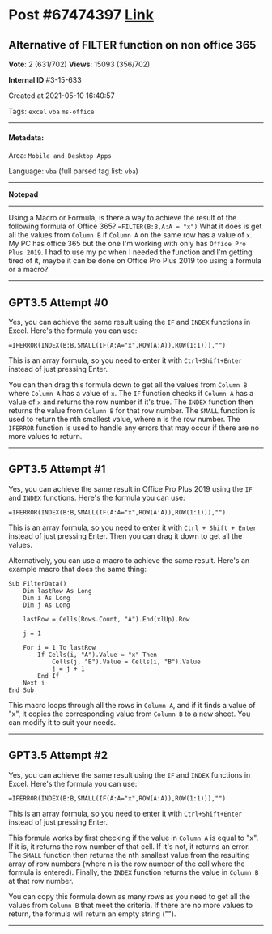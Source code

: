 
# Post \#67474397 [Link](https://stackoverflow.com/questions/67474397/)

## Alternative of FILTER function on non office 365

**Vote**: 2 (631/702) **Views**: 15093 (356/702) 

**Internal ID** \#3-15-633

Created at 2021-05-10 16:40:57

Tags: `excel` `vba` `ms-office`

----------

#### Metadata:

Area: `Mobile and Desktop Apps`

Language: `vba` (full parsed tag list: `vba`)

----------

**Notepad**


----------

Using a Macro or Formula, is there a way to achieve the result of the following formula of Office 365?
`=FILTER(B:B,A:A = "x")`
What it does is get all the values from `Column B` if `Column A` on the same row has a value of `x`.
My PC has office 365 but the one I'm working with only has `Office Pro Plus 2019`. I had to use my pc when I needed the function and I'm getting tired of it, maybe it can be done on Office Pro Plus 2019 too using a formula or a macro?


----------
        
## GPT3.5 Attempt \#0

Yes, you can achieve the same result using the `IF` and `INDEX` functions in Excel. Here's the formula you can use:

`=IFERROR(INDEX(B:B,SMALL(IF(A:A="x",ROW(A:A)),ROW(1:1))),"")`

This is an array formula, so you need to enter it with `Ctrl+Shift+Enter` instead of just pressing Enter. 

You can then drag this formula down to get all the values from `Column B` where `Column A` has a value of `x`. The `IF` function checks if `Column A` has a value of `x` and returns the row number if it's true. The `INDEX` function then returns the value from `Column B` for that row number. The `SMALL` function is used to return the nth smallest value, where n is the row number. The `IFERROR` function is used to handle any errors that may occur if there are no more values to return.

--------

## GPT3.5 Attempt \#1

Yes, you can achieve the same result in Office Pro Plus 2019 using the `IF` and `INDEX` functions. Here's the formula you can use:

`=IFERROR(INDEX(B:B,SMALL(IF(A:A="x",ROW(A:A)),ROW(1:1))),"")`

This is an array formula, so you need to enter it with `Ctrl + Shift + Enter` instead of just pressing Enter. Then you can drag it down to get all the values.

Alternatively, you can use a macro to achieve the same result. Here's an example macro that does the same thing:

```
Sub FilterData()
    Dim lastRow As Long
    Dim i As Long
    Dim j As Long
    
    lastRow = Cells(Rows.Count, "A").End(xlUp).Row
    
    j = 1
    
    For i = 1 To lastRow
        If Cells(i, "A").Value = "x" Then
            Cells(j, "B").Value = Cells(i, "B").Value
            j = j + 1
        End If
    Next i
End Sub
```

This macro loops through all the rows in `Column A`, and if it finds a value of "x", it copies the corresponding value from `Column B` to a new sheet. You can modify it to suit your needs.

--------

## GPT3.5 Attempt \#2

Yes, you can achieve the same result using the `IF` and `INDEX` functions in Excel. Here's the formula you can use:

`=IFERROR(INDEX(B:B,SMALL(IF(A:A="x",ROW(A:A)),ROW(1:1))),"")`

This is an array formula, so you need to enter it with `Ctrl+Shift+Enter` instead of just pressing Enter.

This formula works by first checking if the value in `Column A` is equal to "x". If it is, it returns the row number of that cell. If it's not, it returns an error. The `SMALL` function then returns the nth smallest value from the resulting array of row numbers (where n is the row number of the cell where the formula is entered). Finally, the `INDEX` function returns the value in `Column B` at that row number.

You can copy this formula down as many rows as you need to get all the values from `Column B` that meet the criteria. If there are no more values to return, the formula will return an empty string ("").

--------
